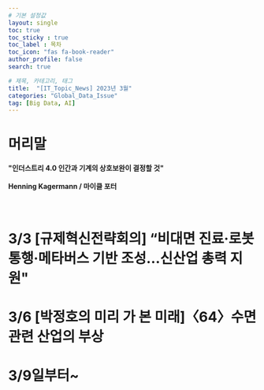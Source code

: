```yaml
---
# 기본 설정값
layout: single
toc: true
toc_sticky : true
toc_label : 목차
toc_icon: "fas fa-book-reader"
author_profile: false
search: true

# 제목, 카테고리, 태그
title:  "[IT_Topic_News] 2023년 3월"
categories: "Global_Data_Issue"
tag: [Big Data, AI]
---
```


# 머리말
<div class="notice--info">
<h4>"인더스트리 4.0 인간과 기계의 상호보완이 결정할 것"<br/><br/>
Henning Kagermann / 마이클 포터</h4>
</div>
<br/>


# 3/3 [규제혁신전략회의] “비대면 진료·로봇 통행·메타버스 기반 조성…신산업 총력 지원"
 
# 3/6 [박정호의 미리 가 본 미래]〈64〉수면 관련 산업의 부상

# 3/9일부터~
